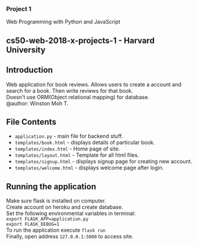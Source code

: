 ### Project 1

Web Programming with Python and JavaScript
## cs50-web-2018-x-projects-1 - Harvard University

## Introduction
Web application for book reviews. Allows users to create a account and search for a book. Then write reviews for that book. </br>
Doesn't use ORM(Object relational mapping) for database. </br>
@author: Winston Moh T.

## File Contents
- `application.py` - main file for backend stuff.
- `templates/book.html` - displays details of particular book.
- `templates/index.html` - Home page of site.
- `templates/layout.html` - Template for all html files.
- `templates/signup.html` - displays signup page for creating new account.
- `templates/welcome.html` - displays welcome page after login.

## Running the application
Make sure flask is installed on computer. </br>
Create account on heroku and create database. </br>
Set the following environmental variables in terminal: </br>
  `export FLASK_APP=application.py` </br>
  `export FLASK_DEBUG=1` </br>
To run the application execute `flask run` </br>
Finally, open address `127.0.0.1:5000` to access site.
